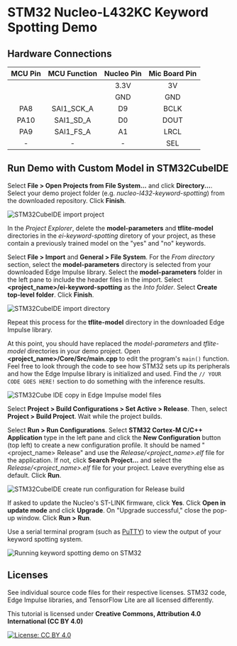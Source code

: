 # STM32 Nucleo-L432KC Keyword Spotting Demo

## Hardware Connections

| MCU Pin | MCU Function | Nucleo Pin | Mic Board Pin |
|:-------:|:------------:|:----------:|:-------------:|
|         |              |    3.3V    |       3V      |
|         |              |     GND    |      GND      |
|   PA8   |  SAI1_SCK_A  |      D9    |     BCLK      |
|   PA10  |   SAI1_SD_A  |      D0    |     DOUT      |
|   PA9   |   SAI1_FS_A  |      A1    |     LRCL      |
|    -    |       -      |       -    |      SEL      |

## Run Demo with Custom Model in STM32CubeIDE

Select **File > Open Projects from File System...** and click **Directory...**. Select your demo project folder (e.g. *nucleo-l432-keyword-spotting*) from the downloaded repository. Click **Finish**.

![STM32CubeIDE import project](https://raw.githubusercontent.com/ShawnHymel/ei-keyword-spotting/master/images/screen-import-stm32-project.png)

In the *Project Explorer*, delete the **model-parameters** and **tflite-model** directories in the *ei-keyword-spotting* diretory of your project, as these contain a previously trained model on the "yes" and "no" keywords.

Select **File > Import** and **General > File System**. For the *From directory* section, select the **model-parameters** directory is selected from your downloaded Edge Impulse library. Select the **model-parameters** folder in the left pane to include the header files in the import. Select **<project_name>/ei-keyword-spotting** as the *Into folder*. Select **Create top-level folder**. Click **Finish**.

![STM32CubeIDE import directory](https://raw.githubusercontent.com/ShawnHymel/ei-keyword-spotting/master/images/screen-stm32-import-model-files.png)

Repeat this process for the **tflite-model** directory in the downloaded Edge Impulse library.

At this point, you should have replaced the *model-parameters* and *tflite-model* directories in your demo project. Open **<project_name>/Core/Src/main.cpp** to edit the program's `main()` function. Feel free to look through the code to see how STM32 sets up its peripherals and how the Edge Impulse library is initialized and used. Find the `// YOUR CODE GOES HERE!` section to do something with the inference results.

![STM32Cube IDE copy in Edge Impulse model files](https://raw.githubusercontent.com/ShawnHymel/ei-keyword-spotting/master/images/screen-stm32-add-model.png)

Select **Project > Build Configurations > Set Active > Release**. Then, select **Project > Build Project**. Wait while the project builds.

Select **Run > Run Configurations**. Select **STM32 Cortex-M C/C++ Application** type in the left pane and click the **New Configuration** button (top left) to create a new configuration profile. It should be named "<project_name> Release" and use the *Release/<project_name>.elf* file for the application. If not, click **Search Project...** and select the *Release/<project_name>.elf* file for your project. Leave everything else as default. Click **Run**.

![STM32CubeIDE create run configuration for Release build](https://raw.githubusercontent.com/ShawnHymel/ei-keyword-spotting/master/images/screen-stm32-run-configuration.png)

If asked to update the Nucleo's ST-LINK firmware, click **Yes**. Click **Open in update mode** and click **Upgrade**. On "Upgrade successful," close the pop-up window. Click **Run > Run**.

Use a serial terminal program (such as [PuTTY](https://www.putty.org/)) to view the output of your keyword spotting system.

![Running keyword spotting demo on STM32](https://raw.githubusercontent.com/ShawnHymel/ei-keyword-spotting/master/images/screen-serial-output.png)

## Licenses

See individual source code files for their respective licenses. STM32 code, Edge Impulse libraries, and TensorFlow Lite are all licensed differently.

This tutorial is licensed under **Creative Commons, Attribution 4.0 International (CC BY 4.0)**

[![License: CC BY 4.0](https://licensebuttons.net/l/by/4.0/80x15.png)](https://creativecommons.org/licenses/by/4.0/)
